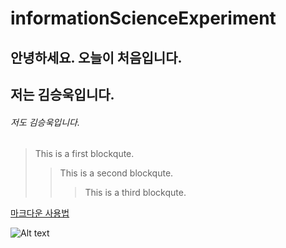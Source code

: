 # informationScienceExperiment

## 안녕하세요. 오늘이 처음입니다.
## 저는 김승욱입니다.
###### 저도 김승욱입니다.

> This is a first blockqute.
>	> This is a second blockqute.
>	>	> This is a third blockqute.

[마크다운 사용법](https://gist.github.com/ihoneymon/652be052a0727ad59601)

![Alt text](/C:\Users\YDPHS002\Downloads/to/뽀로로.jpg)
